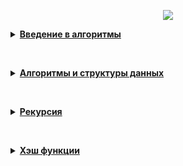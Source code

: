 <p align="center">
  <img src="http://www.arvifox.com/wp-content/uploads/2020/11/shpargalka-2048x1473.png">
</p>

<p><details> <summary> <strong><a href="0-Introduction_to_algorithms">Введение в алгоритмы</a></strong></summary>
  <p>&nbsp;</p>
  <p><a href="0-Introduction_to_algorithms/A_evaluate_function.py">A. Значения функции</a></p>
  <p><a href="0-Introduction_to_algorithms/B_check_parity.py">B. Чётные и нечётные числа</a></p>
  <p><a href="0-Introduction_to_algorithms/C_get_neighbours.py">C. Соседи</a></p>
  <p><a href="0-Introduction_to_algorithms/D_get_weather_randomness.py">D. Хаотичность погоды</a></p>
  <p><a href="0-Introduction_to_algorithms/E_get_longest_word.py">E. Самое длинное слово</a></p>
  <p><a href="0-Introduction_to_algorithms/F_is_palindrome.py">F. Палиндром</a></p>
  <p><a href="0-Introduction_to_algorithms/G_to_binary.py">G. Работа из дома</a></p>
  <p><a href="0-Introduction_to_algorithms/H_get_sum.py">H. Двоичная система</a></p>
  <p><a href="0-Introduction_to_algorithms/I_is_power_of_four.py">I. Степень четырёх</a></p>
  <p><a href="0-Introduction_to_algorithms/J_factorize.py">J. Факторизация</a></p>
  <p><a href="0-Introduction_to_algorithms/K_kget_sum.py">K. Списочная форма</a></p>
  <p><a href="0-Introduction_to_algorithms/L_get_excessive_letter.py">L. Лишняя буква</a></p>
  <p><a href="0-Introduction_to_algorithms/final_nearest_zero.py">A. Ближайший ноль</a></p>
  <p><a href="0-Introduction_to_algorithms/final_sleight_of_hand.py">B. Ловкость рук</a></p>
</details></p>
<p>&nbsp;</p>
<p><details> <summary> <strong><a href="1-Algorithms_and_data_structures">Алгоритмы и структуры данных</a> </strong></summary>
  <p>&nbsp;</p>
  <p><a href="1-Algorithms_and_data_structures/A_Monitoring.py">A. Мониторинг</a></p>
  <p><a href="1-Algorithms_and_data_structures/B_Todo_list.py">B. Список дел</a></p>
  <p><a href="1-Algorithms_and_data_structures/C_Unloved_business.py">C. Нелюбимое дело</a></p>
  <p><a href="1-Algorithms_and_data_structures/D_Caring_mother.py">D. Заботливая мама</a></p>
  <p><a href="1-Algorithms_and_data_structures/E_All_opposite.py">E. Всё наоборот</a></p>
  <p><a href="1-Algorithms_and_data_structures/F_Stack_max.py">F. Стек - Max</a></p>
  <p><a href="1-Algorithms_and_data_structures/G_Stack_MaxEffective.py">G. Стек - MaxEffective</a></p>
  <p><a href="1-Algorithms_and_data_structures/H_Bracket_sequence.py">H. Скобочная последовательность</a></p>
  <p><a href="1-Algorithms_and_data_structures/I_Limited_queue.py">I. Ограниченная очередь</a></p>
  <p><a href="1-Algorithms_and_data_structures/J_List_with_queue.py">J. Списочная очередь</a></p>
  <p><a href="1-Algorithms_and_data_structures/K_Recursive_Fibonacci_numbers.py">K. Рекурсивные числа Фибоначчи</a></p>
  <p><a href="1-Algorithms_and_data_structures/L_Fibonacci_modulo.py">L. Фибоначчи по модулю</a></p>
  <p><a href="1-Algorithms_and_data_structures/final_A_Deck.py">A. Дек</a></p>
  <p><a href="1-Algorithms_and_data_structures/final_B_Calculator.py">B. Калькулятор</a></p>
</details></p>
<p>&nbsp;</p>
<p><details> <summary> <strong><a href="2-Recursions">Рекурсия</a> </strong></summary>
  <p>&nbsp;</p>
  <p>A. Генератор скобок</p>
  <p>B. Комбинации</p>
  <p>C. Подпоследовательность</p>
  <p>D. Печеньки</p>
  <p>E. Покупка домов</p>
  <p>F. Периметр треугольника</p>
  <p>G. Гардероб</p>
  <p>H. Большое число</p>
  <p>I. Любители конференций</p>
  <p>J. Пузырёк</p>
  <p>K. Сортировка слиянием</p>
  <p>L. Два велосипеда</p>
  <p>N. Клумбы</p>
  <p>A. Поиск в сломанном массиве</p>
  <p>B. Эффективная быстрая сортировка</p>
</details></p>
<p>&nbsp;</p>
<p><details> <summary> <strong><a href="3-Hash_functions">Хэш функции</a> </strong></summary>
  <p>&nbsp;</p>
  <p>A. Полиномиальный хеш</p>
  <p>B. Сломай меня</p>
  <p>C. Префиксные хеши</p>
  <p>D. Кружки</p>
  <p>E. Подстроки</p>
</details></p>
